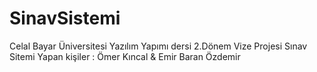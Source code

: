 # SinavSistemi
Celal Bayar Üniversitesi Yazılım Yapımı dersi 2.Dönem Vize Projesi Sınav Sitemi
Yapan kişiler : Ömer Kıncal & Emir Baran Özdemir
